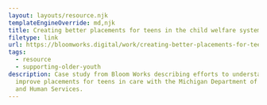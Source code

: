 ```yaml
---
layout: layouts/resource.njk
templateEngineOverride: md,njk
title: Creating better placements for teens in the child welfare system
filetype: link
url: https://bloomworks.digital/work/creating-better-placements-for-teens-in-the-child-welfare-system/
tags:
  - resource
  - supporting-older-youth
description: Case study from Bloom Works describing efforts to understand how to
  improve placements for teens in care with the Michigan Department of Health
  and Human Services.
---
```


